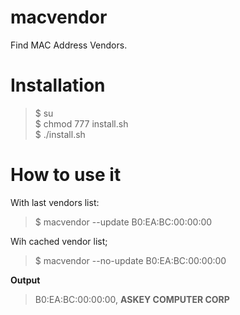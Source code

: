 # macvendor
Find MAC Address Vendors.

# Installation
> $ su <br>
> $ chmod 777 install.sh <br>
> $ ./install.sh

# How to use it
With last vendors list:
> $ macvendor --update B0:EA:BC:00:00:00 <br>

Wih cached vendor list;
> $ macvendor --no-update B0:EA:BC:00:00:00 <br>

<strong>Output</strong> <br>
> B0:EA:BC:00:00:00, <strong>ASKEY COMPUTER CORP </strong>